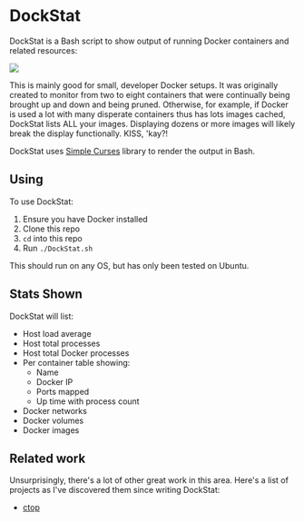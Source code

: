 # DockStat

DockStat is a Bash script to show output of running Docker containers and related resources:

![](./DockStat.png?1.1.0)

This is mainly good for small, developer Docker setups.  It was originally created to monitor from two to eight containers that were continually being brought up and down and being pruned.  Otherwise, for example, if Docker is used a lot with many disperate containers thus has lots images cached, DockStat lists ALL your images.  Displaying dozens or more images will likely break the display functionally.  KISS, 'kay?!


DockStat uses [Simple Curses](https://github.com/metal3d/bashsimplecurses/) library to render the output in Bash.

## Using

To use DockStat:
1. Ensure you have Docker installed
1. Clone this repo
1. `cd` into this repo
1. Run `./DockStat.sh`

This should run on any OS, but has only been tested on Ubuntu.

## Stats Shown

DockStat will list:
* Host load average
* Host total processes
* Host total Docker processes
* Per container table showing:
    * Name
    * Docker IP
    * Ports mapped
    * Up time with process count
* Docker networks
* Docker volumes
* Docker images

## Related work

Unsurprisingly, there's a lot of other great work in this area.  Here's a list of projects as I've discovered them since writing DockStat:

* [ctop](https://github.com/bcicen/ctop)
